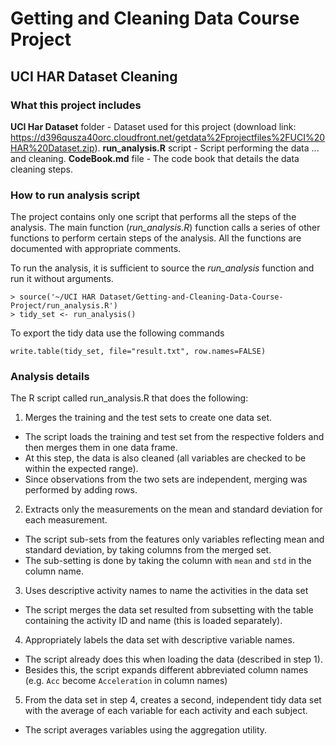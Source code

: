 Getting and Cleaning Data Course Project
=======

UCI HAR Dataset Cleaning
-----------
 
### What this project includes
<strong>UCI Har Dataset</strong> folder - Dataset used for this project (download link: https://d396qusza40orc.cloudfront.net/getdata%2Fprojectfiles%2FUCI%20HAR%20Dataset.zip).
<strong>run_analysis.R</strong> script - Script performing the data ... and cleaning.
<strong>CodeBook.md</strong> file - The code book that details the data cleaning steps.

### How to run analysis script
The project contains only one script that performs all the steps of the analysis. 
The main function (<em>run_analysis.R</em>) function calls a series of other functions to perform certain steps of the analysis. All the functions are documented with appropriate comments.

To run the analysis, it is sufficient to source the <em>run_analysis</em> function and run it without arguments.
```
> source('~/UCI HAR Dataset/Getting-and-Cleaning-Data-Course-Project/run_analysis.R')
> tidy_set <- run_analysis()
```

To export the tidy data use the following commands
```
write.table(tidy_set, file="result.txt", row.names=FALSE)
```

### Analysis details
The R script called run_analysis.R that does the following:
1. Merges the training and the test sets to create one data set.
  * The script loads the training and test set from the respective folders and then merges them in one data frame.
  * At this step, the data is also cleaned (all variables are checked to be within the expected range).
  * Since observations from the two sets are independent, merging was performed by adding rows.
2. Extracts only the measurements on the mean and standard deviation for each measurement. 
  * The script sub-sets from the features only variables reflecting mean and standard deviation, by taking columns from the merged set.
  * The sub-setting is done by taking the column with `mean` and `std` in the column name.
3. Uses descriptive activity names to name the activities in the data set
  * The script merges the data set resulted from subsetting with the table containing the activity ID and name (this is loaded separately).
4. Appropriately labels the data set with descriptive variable names. 
  * The script already does this when loading the data (described in step 1).
  * Besides this, the script expands different abbreviated column names (e.g. `Acc` become `Acceleration` in column names)
5. From the data set in step 4, creates a second, independent tidy data set with the average of each variable for each activity and each subject.
  * The script averages variables using the aggregation utility.